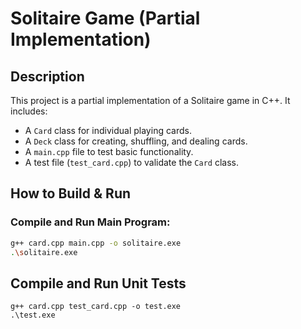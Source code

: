# Solitaire Game (Partial Implementation)

## Description
This project is a partial implementation of a Solitaire game in C++. It includes:
- A `Card` class for individual playing cards.
- A `Deck` class for creating, shuffling, and dealing cards.
- A `main.cpp` file to test basic functionality.
- A test file (`test_card.cpp`) to validate the `Card` class.

## How to Build & Run
### Compile and Run Main Program:
```bash
g++ card.cpp main.cpp -o solitaire.exe
.\solitaire.exe
```

## Compile and Run Unit Tests
```
g++ card.cpp test_card.cpp -o test.exe
.\test.exe